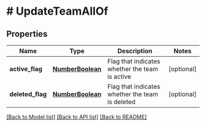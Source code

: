 # # UpdateTeamAllOf

## Properties

Name | Type | Description | Notes
------------ | ------------- | ------------- | -------------
**active_flag** | [**NumberBoolean**](NumberBoolean.md) | Flag that indicates whether the team is active | [optional]
**deleted_flag** | [**NumberBoolean**](NumberBoolean.md) | Flag that indicates whether the team is deleted | [optional]

[[Back to Model list]](../README.md#documentation-for-models) [[Back to API list]](../README.md#documentation-for-api-endpoints) [[Back to README]](../README.md)
